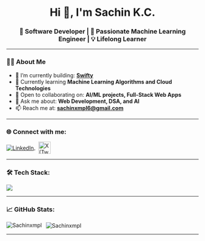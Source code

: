 <h1 align="center">Hi 👋, I'm Sachin K.C.</h1>
<h3 align="center">🚀 Software Developer | 🤖 Passionate Machine Learning Engineer | 💡 Lifelong Learner</h3>


---

### 🧑‍💻 About Me

- 🔭 I’m currently building: [**Swifty**](https://github.com/Sachinxmpl/swifty.git)  
- 🌱 Currently learning **Machine Learning Algorithms and Cloud Technologies**  
- 👯 Open to collaborating on: **AI/ML projects, Full-Stack Web Apps**  
- 💬 Ask me about: **Web Development, DSA, and AI**  
- 📫 Reach me at: **sachinxmpl6@gmail.com**

---

### 🌐 Connect with me:

<p align="left">
  <a href="https://linkedin.com/in/sachin-k-68b5422b1" target="_blank">
    <img align="center" src="https://skillicons.dev/icons?i=linkedin" alt="LinkedIn" />
  </a>
  &nbsp;
  <a href="https://twitter.com/sachinxmpl" target="_blank">
    <img align="center" src="https://cdn.jsdelivr.net/gh/devicons/devicon/icons/twitter/twitter-original.svg" alt="X (Twitter)" width="32" height="32"/>
  </a>
</p>


---

### 🛠️ Tech Stack:

<p align="left">
  <img src="https://skillicons.dev/icons?i=typescript,nextjs,postgres,redis,docker,kubernetes,java,cpp,python,aws,javascript,pytorch,tensorflow,scikit-learn," />
</p>

---

### 📈 GitHub Stats:

<p>
  <img align="left" src="https://github-readme-stats.vercel.app/api/top-langs?username=Sachinxmpl&show_icons=true&locale=en&layout=compact&theme=tokyonight" alt="Sachinxmpl" />
</p>

<p>&nbsp;
  <img align="center" src="https://github-readme-stats.vercel.app/api?username=Sachinxmpl&show_icons=true&locale=en&theme=tokyonight" alt="Sachinxmpl" />
</p>

---
